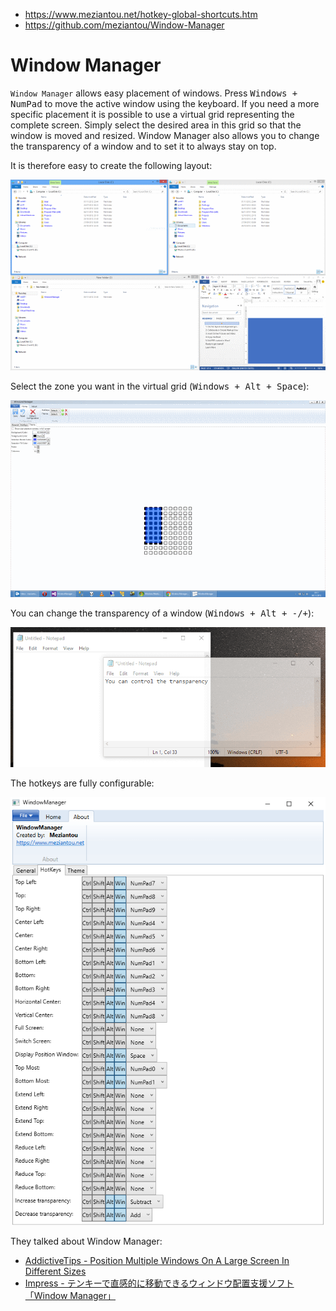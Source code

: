 - https://www.meziantou.net/hotkey-global-shortcuts.htm
- https://github.com/meziantou/Window-Manager

# Window Manager

`Window Manager` allows easy placement of windows. Press <kbd>Windows + NumPad</kbd> to move the active window using the keyboard.
If you need a more specific placement it is possible to use a virtual grid representing the complete screen.
Simply select the desired area in this grid so that the window is moved and resized. Window Manager also allows you to change the transparency of a window and to set it to always stay on top.

It is therefore easy to create the following layout:

![WindowManager](img/WindowManager.png)

Select the zone you want in the virtual grid (<kbd>Windows + Alt + Space</kbd>):

![](img/WindowManagerSelection.png)

You can change the transparency of a window (<kbd>Windows + Alt + -/+</kbd>):

![WindowManager - Transparency](img/WindowManagerTransparency.png)

The hotkeys are fully configurable:

![WindowManager - Hotkey configuration](img/WindowManagerHotkeys.png)

They talked about Window Manager:

- [AddictiveTips - Position Multiple Windows On A Large Screen In Different Sizes](https://www.addictivetips.com/windows-tips/position-multiple-windows-on-a-large-screen-in-different-sizes/)
- [Impress - テンキーで直感的に移動できるウィンドウ配置支援ソフト「Window Manager」](https://forest.watch.impress.co.jp/docs/review/575566.html)
